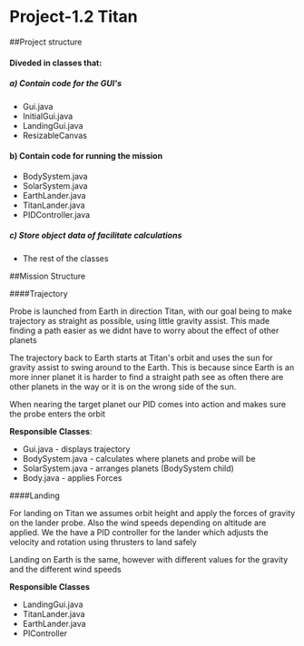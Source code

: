 # Project-1.2 Titan 

##Project structure

#### Diveded in classes that:

##### a) Contain code for the GUI's
* Gui.java
* InitialGui.java
* LandingGui.java
* ResizableCanvas

#### b) Contain code for running the mission
* BodySystem.java
* SolarSystem.java
* EarthLander.java
* TitanLander.java
* PIDController.java

##### c) Store object data of facilitate calculations
* The rest of the classes


##Mission Structure 

####Trajectory 

Probe is launched from Earth in direction Titan, 
with our goal being to make trajectory as straight as possible, 
using little gravity assist. This made finding a path easier as we 
didnt have to worry about the effect of other planets 

The trajectory back to Earth starts at Titan's orbit and uses the sun
for gravity assist to swing around to the Earth. This is because since
Earth is an more inner planet it is harder to find a straight path see as
often there are other planets in the way or it is on the wrong side of the sun.

When nearing the target planet our PID comes into action and makes sure the 
probe enters the orbit

**Responsible Classes**:
* Gui.java - displays trajectory 
* BodySystem.java - calculates where planets and probe will be 
* SolarSystem.java - arranges planets (BodySystem child)
* Body.java - applies Forces

####Landing 

For landing on Titan we assumes orbit height and apply the forces of gravity 
on the lander probe. Also the wind speeds depending on altitude are applied.
We the have a PID controller for the lander which adjusts the velocity and rotation
using thrusters to land safely  

Landing on Earth is the same, however with different values for the gravity and 
the different wind speeds 

**Responsible Classes**
* LandingGui.java
* TitanLander.java
* EarthLander.java
* PIController

